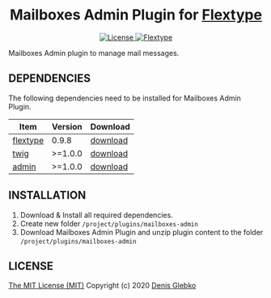 <h1 align="center">Mailboxes Admin Plugin for <a href="https://flextype.org/">Flextype</a></h1>

<p align="center">
<a href="https://github.com/Saturnych/mailboxes-admin">
<img src="https://img.shields.io/badge/license-MIT-blue.svg?color=black" alt="License">
</a> 
<a href="https://github.com/flextype/flextype">
<img src="https://img.shields.io/badge/Flextype-0.9.8-green.svg?color=black" alt="Flextype">
</a> 
</p>

Mailboxes Admin plugin to manage mail messages.

## DEPENDENCIES

The following dependencies need to be installed for Mailboxes Admin Plugin.

| Item | Version | Download |
|---|---|---|
| [flextype](https://github.com/flextype/flextype) | 0.9.8 | [download](https://github.com/flextype/flextype/releases) |
| [twig](https://github.com/flextype-plugins/twig) | >=1.0.0 | [download](https://github.com/flextype-plugins/twig/releases) |
| [admin](https://github.com/flextype-plugins/admin) | >=1.0.0 | [download](https://github.com/flextype-plugins/admin/releases) |

## INSTALLATION

1. Download & Install all required dependencies.
2. Create new folder `/project/plugins/mailboxes-admin`
3. Download Mailboxes Admin Plugin and unzip plugin content to the folder `/project/plugins/mailboxes-admin`

## LICENSE
[The MIT License (MIT)](https://github.com/Saturnych/mailboxes-admin/blob/master/LICENSE.txt)
Copyright (c) 2020 [Denis Glebko](https://github.com/Saturnych)
